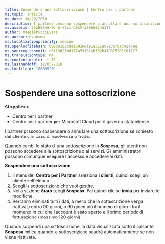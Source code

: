 ```yaml
---
title: Sospendere una sottoscrizione | Centro per i partner
ms.topic: article
ms.date: 10/29/2018
description: I partner possono sospendere o annullare una sottoscrizione se richiesto dal cliente o in caso di insolvenza o frode.
ms.assetid: 552BE549-9746-42C1-A9CF-39E699340379
author: MaggiePucciEvans
ms.author: evansma
ms.localizationpriority: medium
ms.openlocfilehash: b89b8182c8a15026ca91e321e97e3b75ac42a7ee
ms.sourcegitcommit: d3613d23bd177a53381ebf32b4f1075201f8f7f7
ms.translationtype: MT
ms.contentlocale: it-IT
ms.lasthandoff: 12/05/2018
ms.locfileid: "8683520"
---
```

# <a name="suspend-a-subscription"></a>Sospendere una sottoscrizione

**Si applica a**

-  Centro per i partner
-  Centro per i partner per Microsoft Cloud per il governo statunitense


I partner possono sospendere o annullare una sottoscrizione se richiesto dal cliente o in caso di insolvenza o frode.

Quando cambi lo stato di una sottoscrizione in **Sospesa**, gli utenti non possono accedere alla sottoscrizione o ai servizi. Gli amministratori possono comunque eseguire l'accesso e accedere ai dati.

**Sospendere una sottoscrizione**

1.  Il menu del **Centro per i Partner** seleziona **i clienti**, quindi scegli un cliente nell'elenco.
2.  Scegli la sottoscrizione che vuoi gestire.
3.  Nella sezione **Stato** scegli **Sospeso**. Fai quindi clic su **Invia** per inviare le modifiche.
4.  Verranno eliminati tutti i dati, a meno che la sottoscrizione venga riattivata entro 90 giorni, o 90 giorni più il numero di giorni tra il momento in cui che l'account è stato aperto e il primo periodo di fatturazione (massimo 120 giorni).

Quando sospendi una sottoscrizione, la data visualizzata sotto il pulsante **Sospesa** indica quando la sottoscrizione scadrà automaticamente se non viene riattivata. 
